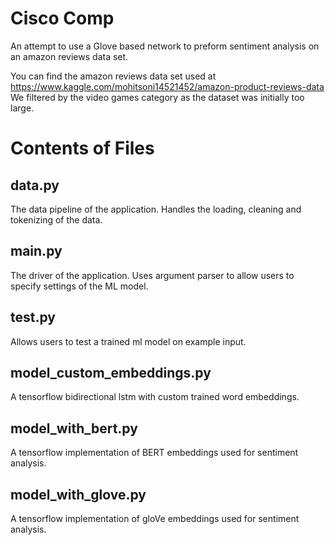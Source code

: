 # Cisco Comp

An attempt to use a Glove based network to preform sentiment analysis on an amazon reviews data set.

You can find the amazon reviews data set used at https://www.kaggle.com/mohitsoni14521452/amazon-product-reviews-data
We filtered by the video games category as the dataset was initially too large.

# Contents of Files

## data.py
The data pipeline of the application. Handles the loading, cleaning and tokenizing of the data.

## main.py
The driver of the application. Uses argument parser to allow users to specify settings of the ML model.

## test.py
Allows users to test a trained ml model on example input.

## model_custom_embeddings.py
A tensorflow bidirectional lstm with custom trained word embeddings.

## model_with_bert.py
A tensorflow implementation of BERT embeddings used for sentiment analysis.

## model_with_glove.py
A tensorflow implementation of gloVe embeddings used for sentiment analysis.
  
